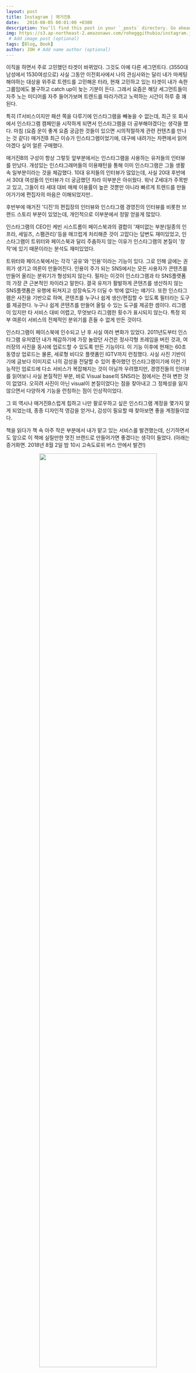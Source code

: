 ```yaml
---
layout: post
title: Instagram | 매거진B
date:   2018-08-05 00:01:00 +0300
description: You’ll find this post in your `_posts` directory. Go ahead and edit it and re-build the site to see your changes. # Add post description (optional)
img: https://s3.ap-northeast-2.amazonaws.com/rohegggithubio/instagram.jpeg
 # Add image post (optional)
tags: [Blog, Book]
author: JOH # Add name author (optional)
---
```

이직을 하면서 주로 고민했던 타겟이 바뀌었다. 그것도 아예 다른 세그먼트다. (3550대 남성에서 1530여성으로) 사실 그동안 이전회사에서 나의 관심사와는 달리 내가 마케팅해야하는 대상을 위주로 트렌드를 고민해온 터라, 현재 고민하고 있는 타겟이 내가 속한 그룹임에도 불구하고 catch up이 늦는 기분이 든다. 그래서 요즘은 해당 세그먼트들이 자주 노는 미디어를 자주 들어가보며 트렌드를 따라가려고 노력하는 시간이 하루 중 꽤 된다. 

특히 IT서비스이지만 패션 쪽을 다루기에 인스타그램을 빼놓을 수 없는데, 최근 또 회사에서 인스타그램 캠페인을 시작하게 되면서 인스타그램을 더 공부해야겠다는 생각을 했다. 마침 (요즘 운이 좋게 요즘 궁금한 것들이 있으면 시의적절하게 관련 컨텐츠를 만나는 것 같다) 매거진B 최근 이슈가 인스타그램이었기에, 대구에 내려가는 차편에서 읽어야겠다 싶어 얼른 구매했다. 

매거진B의 구성이 항상 그렇듯 앞부분에서는 인스타그램을 사용하는 유저들의 인터뷰를 만났다. 개성있는 인스타그래머들의 이용패턴을 통해 이미 인스타그램은 그들 생활 속 일부분이라는 것을 체감했다. 10대 유저들의 인터뷰가 많았는데, 사실 20대 후반에서 30대 여성들의 인터뷰가 더 궁금했던 차라 이부분은 아쉬웠다. 워낙 Z세대가 주목받고 있고, 그들이 타 세대 대비 매체 이용률이 높은 것뿐만 아니라 빠르게 트렌드를 만들어가기에 편집자의 마음은 이해되었지만..

후반부에 매거진 '디진'의 편집장의 인터뷰와 인스타그램 경영진의 인터뷰를 비롯한 브랜드 스토리 부분이 있었는데, 개인적으로 이부분에서 정말 얻을게 많았다. 

인스타그램의 CEO인 케빈 시스트롬이 페이스북과의 결합이 '재미없는 부분(일종의 인프라, 세일즈, 스팸관리)'등을 매끄럽게 처리해준 것이 고맙다는 답변도 재미있었고, 인스타그램이 트위터와 페이스북과 달리 주춤하지 않는 이유가 인스타그램의 본질이 '창작'에 있기 때문이라는 분석도 재미있었다. 

트위터와 페이스북에서는 각각 '공유'와 '인용'이라는 기능이 있다. 그로 인해 글에는 권위가 생기고 여론이 만들어진다. 인용이 주가 되는 SNS에서는 모든 사용자가 콘텐츠를 만들어 올리는 분위기가 형성되지 않는다. 필자는 이것이 인스타그램과 타 SNS플랫폼의 가장 큰 근본적인 차이라고 말한다. 결국 유저가 활발하게 콘텐츠를 생산하지 않는 SNS플랫폼은 유행에 뒤쳐지고 성장속도가 더딜 수 밖에 없다는 얘기다. 또한 인스타그램은 사진을 기반으로 하며, 콘텐츠를 누구나 쉽게 생산/편집할 수 있도록 필터라는 도구를 제공한다. 누구나 쉽게 콘텐츠를 만들어 올릴 수 있는 도구를 제공한 셈이다. 리그램이 있지만 타 서비스 대비 어렵고, 무엇보다 리그램한 횟수가 표시되지 않는다. 특정 외부 여론이 서비스의 전체적인 분위기를 흔들 수 없게 만든 것이다. 

인스타그램이 페이스북에 인수되고 난 후 사실 여러 변화가 있었다. 2011년도부터 인스타그램 유저였던 내가 체감하기에 가장 놀랐던 사건은 정사각형 프레임을 버린 것과, 여러장의 사진을 동시에 업로드할 수 있도록 만든 기능이다. 이 기능 이후에 현재는 60초 동영상 업로드는 물론, 세로형 비디오 플랫폼인 IGTV까지 런칭했다. 사실 사진 기반이기에 글보다 이미지로 나의 감성을 전달할 수 있어 좋아했던 인스타그램이기에 이런 기능적인 업로드에 다소 서비스가 복잡해지는 것이 아닐까 우려했지만, 경영진들의 인터뷰를 읽어보니 사실 본질적인 부분, 바로 Visual base의 SNS라는 점에서는 전혀 변한 것이 없었다. 오히려 사진이 아닌 visual이 본질이었다는 점을 찾아내고 그 정체성을 잃지 않으면서 다양하게 기능을 런칭하는 점이 인상적이었다. 

그 외 역시나 매거진B스럽게 힙하고 나만 팔로우하고 싶은 인스타그램 계정을 몇가지 알게 되었는데, 종종 디자인적 영감을 얻거나, 감성이 필요할 때 찾아보면 좋을 계정들이었다. 

책을 읽다가 책 속 아주 작은 부분에서 내가 맡고 있는 서비스를 발견했는데, 신기하면서도 앞으로 이 책에 실릴만한 멋진 브랜드로 만들어가면 좋겠다는 생각이 들었다. (아래는 증거화면. 2018년 8월 2일 밤 10시 고속도로위 버스 안에서 발견!)

<p style="text-align:center;"> <img src="https://s3.ap-northeast-2.amazonaws.com/rohegggithubio/zigzaginmagazineb.JPG" width="80%"></p>